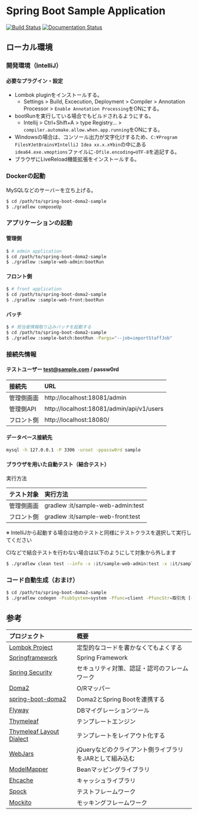 # Spring Boot Sample Application

[![Build Status](https://travis-ci.org/miyabayt/spring-boot-doma2-sample.svg?branch=master)](https://travis-ci.org/miyabayt/spring-boot-doma2-sample)
[![Documentation Status](https://readthedocs.org/projects/spring-boot-doma2-sample/badge/?version=latest)](http://spring-boot-doma2-sample.readthedocs.io/ja/latest/?badge=latest)

## ローカル環境

### 開発環境（IntelliJ）

#### 必要なプラグイン・設定

- Lombok pluginをインストールする。
  - Settings > Build, Excecution, Deployment > Compiler > Annotation Processor > `Enable Annotation Processing`をONにする。
- bootRunを実行している場合でもビルドされるようにする。
  - Intellij > Ctrl+Shift+A > type Registry... > `compiler.automake.allow.when.app.running`をONにする。
- Windowsの場合は、コンソール出力が文字化けするため、`C:¥Program Files¥JetBrains¥IntelliJ Idea xx.x.x¥bin`の中にある`idea64.exe.vmoptions`ファイルに`-Dfile.encoding=UTF-8`を追記する。
- ブラウザにLiveReload機能拡張をインストールする。

### Dockerの起動
MySQLなどのサーバーを立ち上げる。

```bash
$ cd /path/to/spring-boot-doma2-sample
$ ./gradlew composeUp
```

### アプリケーションの起動

#### 管理側
```bash
$ # admin application
$ cd /path/to/spring-boot-doma2-sample
$ ./gradlew :sample-web-admin:bootRun
```

#### フロント側
```bash
$ # front application
$ cd /path/to/spring-boot-doma2-sample
$ ./gradlew :sample-web-front:bootRun
```

#### バッチ
```bash
$ # 担当者情報取り込みバッチを起動する
$ cd /path/to/spring-boot-doma2-sample
$ ./gradlew :sample-batch:bootRun -Pargs="--job=importStaffJob"
```

### 接続先情報
#### テストユーザー test@sample.com / passw0rd

| 接続先| URL|
| :-----| :---------------------------------------|
| 管理側画面| http://localhost:18081/admin|
| 管理側API| http://localhost:18081/admin/api/v1/users|
| フロント側| http://localhost:18080/|

#### データベース接続先

```bash
mysql -h 127.0.0.1 -P 3306 -uroot -ppassw0rd sample
```

#### ブラウザを用いた自動テスト（結合テスト）
実行方法

| テスト対象| 実行方法|
| :-----| :---------------------------------------|
| 管理側画面| gradlew :it/sample-web-admin:test|
| フロント側| gradlew :it/sample-web-front:test|

※ IntelliJから起動する場合は他のテストと同様にテストクラスを選択して実行してください

CIなどで結合テストを行わない場合は以下のようにして対象から外します
```bash
$ ./gradlew clean test --info -x :it/sample-web-admin:test -x :it/sample-web-front:test
```

### コード自動生成（おまけ）
```bash
$ cd /path/to/spring-boot-doma2-sample
$ ./gradlew codegen -PsubSystem=system -Pfunc=client -PfuncStr=取引先 [-Ptarget=dao|dto|repository|service|controller|html]
```

## 参考

| プロジェクト| 概要|
| :---------------------------------------| :-------------------------------|
| [Lombok Project](https://projectlombok.org/)| 定型的なコードを書かなくてもよくする|
| [Springframework](https://projects.spring.io/spring-framework/)| Spring Framework|
| [Spring Security](https://projects.spring.io/spring-security/)| セキュリティ対策、認証・認可のフレームワーク|
| [Doma2](https://doma.readthedocs.io/ja/stable/)| O/Rマッパー|
| [spring-boot-doma2](https://github.com/domaframework/doma-spring-boot)| Doma2とSpring Bootを連携する|
| [Flyway](https://flywaydb.org/)| DBマイグレーションツール|
| [Thymeleaf](http://www.thymeleaf.org/)| テンプレートエンジン|
| [Thymeleaf Layout Dialect](https://ultraq.github.io/thymeleaf-layout-dialect/)| テンプレートをレイアウト化する|
| [WebJars](https://www.webjars.org/)| jQueryなどのクライアント側ライブラリをJARとして組み込む|
| [ModelMapper](http://modelmapper.org/)| Beanマッピングライブラリ|
| [Ehcache](http://www.ehcache.org/)| キャッシュライブラリ|
| [Spock](http://spockframework.org/)| テストフレームワーク|
| [Mockito](http://site.mockito.org/)| モッキングフレームワーク |
